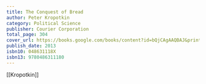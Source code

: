 ```yaml
---
title: The Conquest of Bread
author: Peter Kropotkin
category: Political Science
publisher: Courier Corporation
total_page: 304
cover_url: https://books.google.com/books/content?id=bQjCAgAAQBAJ&printsec=frontcover&img=1&zoom=1&edge=curl&source=gbs_api
publish_date: 2013
isbn10: 048631118X
isbn13: 9780486311180
---
```


[[Kropotkin]]
